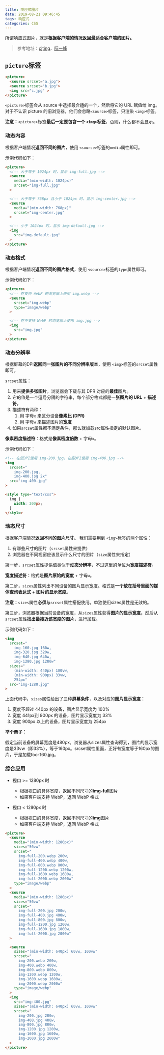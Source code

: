 ```yaml
---
title: 响应式图片
date: 2019-08-21 09:46:45
tags: 响应式
categories: CSS
---
```


所谓响应式图片，就是**根据客户端的情况返回最适合客户端的图片。**

> 参考地址：[cjting](https://cjting.me/2019/07/29/image-optimization/)，[阮一峰](http://www.ruanyifeng.com/blog/2019/06/responsive-images.html)

<!-- more -->

## `picture`标签

```html
<picture>
  <source srcset="a.jpg">
  <source srcset="b.jpg">
  <img src="c.jpg" >
</picture>
```

`<picture>`标签会从 source 中选择最合适的一个，然后将它的 URL 赋值给 img。对于不认识 picture 的旧浏览器，他们会忽略`<source>`标签，只渲染 `<img>`标签。

**注意：**`<picture>`标签**最后一定要包含一个 `<img>`标签**，否则，什么都不会显示。

### 动态内容

根据客户端情况**返回不同的图片**，使用 `<source>`标签的`media`属性即可。

示例代码如下：

```html
<picture>
  <!-- 大于等于 1024px 时，显示 img-full.jpg -->
  <source
    media="(min-width: 1024px)"
    srcset="img-full.jpg"
  >

  <!-- 大于等于 768px 且小于 1024px 时，显示 img-center.jpg -->
  <source
    media="(min-width: 768px)"
    srcset="img-center.jpg"
  >

  <!-- 小于 1024px 时，显示 img-default.jpg -->
  <img
    src="img-default.jpg"
  >
</picture>
```

### 动态格式

根据客户端情况**返回不同的图片格式**，使用 `<source>`标签的`type`属性即可。

示例代码如下：

```html
<picture>
  <!-- 在支持 WebP 的浏览器上使用 img.webp -->
  <source
    srcset="img.webp"
    type="image/webp"
  >

  <!-- 在不支持 WebP 的浏览器上使用 img.jpg -->
  <img
    src="img.jpg"
  >
</picture>
```

### 动态分辨率

根据屏幕的DPI**返回同一张图片的不同分辨率版本**，使用 `<img>`标签的`srcset`属性即可。

`srcset`属性：

1. 用来**提供多张图片**，浏览器会下载与其 DPR 对应的**最佳**图片。
2. 它的值是一个逗号分隔的字符串，每个部分格式都是**一张图片的 URL** + **描述符**。
3. 描述符有两种：
   1. 用 字母`x` 来区分设备**像素比 (DPR)**
   2. 用 字母`w` 来描述图片的**宽度**
4. 如果`srcset`属性都不满足条件，那么就加载src属性指定的默认图片。

**像素密度描述符**：格式是**像素密度倍数** + 字母`x`。

示例代码如下：

```html
<!-- 在低DPI使用 img-200.jpg，在高DPI使用 img-400.jpg -->
<img
  srcset="
    img-200.jpg,
    img-400.jpg 2x"
  src="img-400.jpg"
>

<style type="text/css">
  img {
    width: 200px;
  }
</style>
```

### 动态尺寸

根据客户端情况**返回不同的图片尺寸**。
我们需要用到 `<img>`标签的两个属性：

1. 有哪些尺寸的图片（`srcset`属性来提供）
2. 浏览器在不同视窗应该显示什么尺寸的图片（`size`属性来指定）

第一步，`srcset`属性提供值类似于**动态分辨率**，不过这里的单位为**宽度描述符**。

**宽度描述符**：格式是**图片原始的宽度** + 字母`w`。

第二步，`sizes`属性列出不同设备的图片显示宽度。格式是**一个放在括号里面的媒体查询表达式** + **图片的显示宽度**。

**注意：**`sizes`属性**必须**与`srcset`属性搭配使用。单独使用sizes属性是无效的。

第三步，浏览器根据当前设备的宽度，从`sizes`属性获得**图片的显示宽度**，然后从`srcset`属性**找出最接近该宽度的图片**，进行加载。

示例代码如下：

```html
<img
  srcset="
    img-160.jpg 160w,
    img-320.jpg 320w,
    img-640.jpg 640w,
    img-1280.jpg 1280w"
  sizes="
    (min-width: 440px) 100vw,
    (min-width: 900px) 33vw,
    254px"
  src="img-1280.jpg"
>
```

上面代码中，`sizes`属性给出了三种**屏幕条件**，以及对应的**图片显示宽度**：

1. 宽度不超过 440px 的设备，图片显示宽度为 100%
2. 宽度 441px到 900px 的设备，图片显示宽度为 33%
3. 宽度 900px 以上的设备，图片显示宽度为 254px

**举个栗子：**

假定当前设备的屏幕宽度是480px，浏览器从sizes属性查询得到，图片的显示宽度是33vw（即33%），等于160px。srcset属性里面，正好有宽度等于160px的图片，于是加载foo-160.jpg。

### 综合应用

- 视口 >= 1280px 时
  - 根据视口的具体宽度，返回不同尺寸的**img-full**图片
  - 如果客户端支持 WebP，返回 WebP 格式

- 视口 < 1280px 时
  - 根据视口的具体宽度，返回不同尺寸的**img**图片
  - 如果客户端支持 WebP，返回 WebP 格式

```html
<picture>
  <source
    media="(min-width: 1280px)"
    sizes="50vw"
    srcset="
      img-full-200.webp 200w,
      img-full-400.webp 400w,
      img-full-800.webp 800w,
      img-full-1200.webp 1200w,
      img-full-1600.webp 1600w,
      img-full-2000.webp 2000w"
    type="image/webp"
  >
  <source
    media="(min-width: 1280px)"
    sizes="50vw"
    srcset="
      img-full-200.jpg 200w,
      img-full-400.jpg 400w,
      img-full-800.jpg 800w,
      img-full-1200.jpg 1200w,
      img-full-1600.jpg 1800w,
      img-full-2000.jpg 2000w"
  >

  <source
    sizes="(min-width: 640px) 60vw, 100vw"
    srcset="
      img-200.webp 200w,
      img-400.webp 400w,
      img-800.webp 800w,
      img-1200.webp 1200w,
      img-1600.webp 1600w,
      img-2000.webp 2000w"
    type="image/webp"
  >
  <img
    src="img-400.jpg"
    sizes="(min-width: 640px) 60vw, 100vw"
    srcset="
      img-200.jpg 200w,
      img-400.jpg 400w,
      img-800.jpg 800w,
      img-1200.jpg 1200w,
      img-1600.jpg 1600w,
      img-2000.jpg 2000w"
  >
</picture>
```
